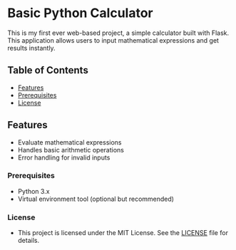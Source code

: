 # Basic Python Calculator

This is my first ever web-based project, a simple calculator built with Flask. This application allows users to input mathematical expressions and get results instantly.

## Table of Contents

- [Features](#features)
- [Prerequisites](#prerequisites)
- [License](#license)

## Features

- Evaluate mathematical expressions
- Handles basic arithmetic operations
- Error handling for invalid inputs

### Prerequisites

- Python 3.x
- Virtual environment tool (optional but recommended)

### License

- This project is licensed under the MIT License. See the [LICENSE](LICENSE) file for details.


